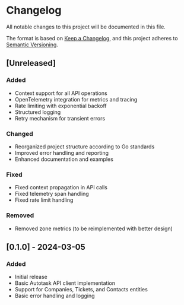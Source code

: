 # Changelog

All notable changes to this project will be documented in this file.

The format is based on [Keep a Changelog](https://keepachangelog.com/en/1.0.0/),
and this project adheres to [Semantic Versioning](https://semver.org/spec/v2.0.0.html).

## [Unreleased]

### Added
- Context support for all API operations
- OpenTelemetry integration for metrics and tracing
- Rate limiting with exponential backoff
- Structured logging
- Retry mechanism for transient errors

### Changed
- Reorganized project structure according to Go standards
- Improved error handling and reporting
- Enhanced documentation and examples

### Fixed
- Fixed context propagation in API calls
- Fixed telemetry span handling
- Fixed rate limit handling

### Removed
- Removed zone metrics (to be reimplemented with better design)

## [0.1.0] - 2024-03-05

### Added
- Initial release
- Basic Autotask API client implementation
- Support for Companies, Tickets, and Contacts entities
- Basic error handling and logging 